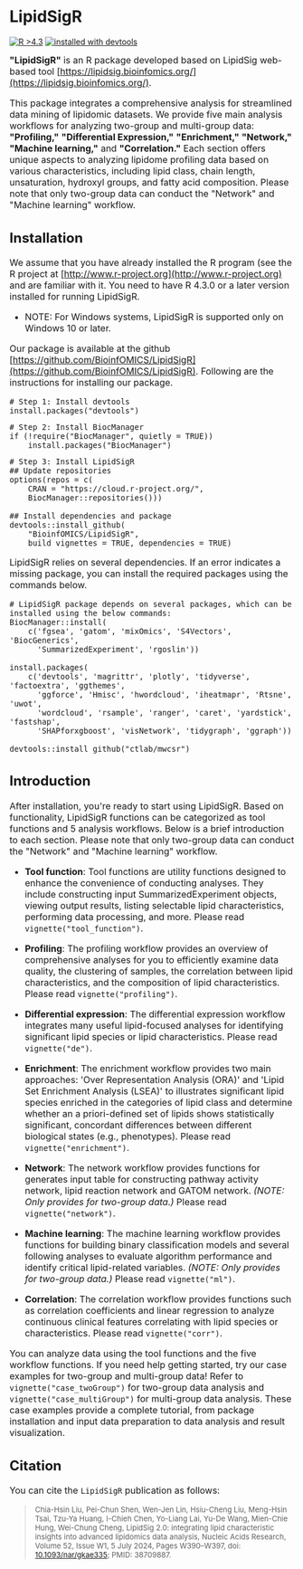 # LipidSigR
<!-- badges: start -->
[![R >4.3](https://img.shields.io/badge/R-%3E4.3-success.svg)](https://www.r-project.org/) 
<a href='#devtools'>![installed with devtools](https://img.shields.io/badge/installed%20with-devtools-blueviolet.svg)</a>
<!-- badges: end -->

<font size=3> **"LipidSigR"** is an R package developed based on LipidSig web-based tool 
[https://lipidsig.bioinfomics.org/](https://lipidsig.bioinfomics.org/). 

This package integrates a comprehensive analysis for streamlined data mining of 
lipidomic datasets. We provide five main analysis workflows for analyzing 
two-group and multi-group data: **"Profiling,"** **"Differential Expression,"** 
**"Enrichment,"** **"Network,"** **"Machine learning,"** and **"Correlation."** 
Each section offers unique aspects to analyzing lipidome profiling data based on 
various characteristics, including lipid class, chain length, unsaturation, 
hydroxyl groups, and fatty acid composition. 
Please note that only two-group data can conduct the "Network" and "Machine learning" workflow.

## Installation
We assume that you have already installed the R program (see the R project at 
[http://www.r-project.org](http://www.r-project.org)  and are familiar with it. 
You need to have R 4.3.0 or a later version installed for running LipidSigR. 
* NOTE: For Windows systems, LipidSigR is supported only on Windows 10 or later.

Our package is available at the github 
[https://github.com/BioinfOMICS/LipidSigR](https://github.com/BioinfOMICS/LipidSigR). 
Following are the instructions for installing our package.

```(r)
# Step 1: Install devtools
install.packages("devtools")
```

```(r)
# Step 2: Install BiocManager
if (!require("BiocManager", quietly = TRUE))
    install.packages("BiocManager")
```

```(r)
# Step 3: Install LipidSigR
## Update repositories
options(repos = c(
    CRAN = "https://cloud.r-project.org/",
    BiocManager::repositories()))

## Install dependencies and package
devtools::install_github(
    "BioinfOMICS/LipidSigR", 
    build_vignettes = TRUE, dependencies = TRUE)
```

LipidSigR relies on several dependencies. If an error indicates a missing package, 
you can install the required packages using the commands below.
```(r)
# LipidSigR package depends on several packages, which can be installed using the below commands:
BiocManager::install(
    c('fgsea', 'gatom', 'mixOmics', 'S4Vectors', 'BiocGenerics',
      'SummarizedExperiment', 'rgoslin'))

install.packages(
    c('devtools', 'magrittr', 'plotly', 'tidyverse', 'factoextra', 'ggthemes', 
      'ggforce', 'Hmisc', 'hwordcloud', 'iheatmapr', 'Rtsne', 'uwot', 
      'wordcloud', 'rsample', 'ranger', 'caret', 'yardstick', 'fastshap', 
      'SHAPforxgboost', 'visNetwork', 'tidygraph', 'ggraph'))

devtools::install_github("ctlab/mwcsr")
```

## Introduction
<font size=3> After installation, you're ready to start using LipidSigR. 
Based on functionality, LipidSigR functions can be categorized as tool functions 
and 5 analysis workflows. Below is a brief introduction to each section.
Please note that only two-group data can conduct the "Network" and "Machine learning" workflow. 

* **Tool function**: Tool functions are utility functions designed to enhance 
the convenience of conducting analyses. They include constructing input 
SummarizedExperiment objects, viewing output results, listing selectable
lipid characteristics, performing data processing, and more. 
Please read `vignette("tool_function")`.

* **Profiling**: The profiling workflow provides an overview of comprehensive 
analyses for you to efficiently examine data quality, the clustering of samples, 
the correlation between lipid characteristics, and the composition of lipid 
characteristics. Please read `vignette("profiling")`.

* **Differential expression**: The differential expression workflow integrates 
many useful lipid-focused analyses for identifying significant lipid species or 
lipid characteristics. Please read `vignette("de")`.

* **Enrichment**: The enrichment workflow provides two main approaches: 
'Over Representation Analysis (ORA)' and 'Lipid Set Enrichment Analysis (LSEA)' 
to illustrates significant lipid species enriched in the categories of lipid 
class and determine whether an a priori-defined set of lipids shows 
statistically significant, concordant differences between different biological states 
(e.g., phenotypes). Please read `vignette("enrichment")`.

* **Network**: The network workflow provides functions for generates input table 
for constructing pathway activity network, lipid reaction network and GATOM network.
*(NOTE: Only provides for two-group data.)* Please read `vignette("network")`.

* **Machine learning**: The machine learning workflow provides functions for 
building binary classification models and several following analyses to evaluate 
algorithm performance and identify critical lipid-related variables. *(NOTE: Only provides for two-group data.)*
Please read `vignette("ml")`.

* **Correlation**: The correlation workflow provides functions such as correlation 
coefficients and linear regression to analyze continuous clinical features 
correlating with lipid species or characteristics.
Please read `vignette("corr")`.

You can analyze data using the tool functions and the five workflow functions. 
If you need help getting started, try our case examples for two-group and 
multi-group data! Refer to `vignette("case_twoGroup")` for two-group data 
analysis and `vignette("case_multiGroup")` for multi-group data analysis. 
These case examples provide a complete tutorial, from package installation and 
input data preparation to data analysis and result visualization.

## Citation
<font size=3> You can cite the `LipidSigR` publication as follows:

> <font size=2> Chia-Hsin Liu, Pei-Chun Shen, Wen-Jen Lin, Hsiu-Cheng Liu, Meng-Hsin Tsai, 
Tzu-Ya Huang, I-Chieh Chen, Yo-Liang Lai, Yu-De Wang, Mien-Chie Hung, Wei-Chung Cheng, 
LipidSig 2.0: integrating lipid characteristic insights into advanced lipidomics data analysis, 
Nucleic Acids Research, Volume 52, Issue W1, 5 July 2024, Pages W390–W397, 
doi: [10.1093/nar/gkae335](https://doi.org/10.1093/nar/gkae335); PMID: 38709887.
